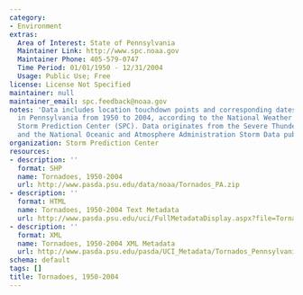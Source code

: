 ```yaml
---
category:
- Environment
extras:
  Area of Interest: State of Pennsylvania
  Maintainer Link: http://www.spc.noaa.gov
  Maintainer Phone: 405-579-0747
  Time Period: 01/01/1950 - 12/31/2004
  Usage: Public Use; Free
license: License Not Specified
maintainer: null
maintainer_email: spc.feedback@noaa.gov
notes: 'Data includes location touchdown points and corresponding dates of Tornadoes
  in Pennsylvania from 1950 to 2004, according to the National Weather Service''s
  Storm Prediction Center (SPC). Data originates from the Severe Thunderstorm Database
  and the National Oceanic and Atmosphere Administration Storm Data publication. '
organization: Storm Prediction Center
resources:
- description: ''
  format: SHP
  name: Tornadoes, 1950-2004
  url: http://www.pasda.psu.edu/data/noaa/Tornados_PA.zip
- description: ''
  format: HTML
  name: Tornadoes, 1950-2004 Text Metadata
  url: http://www.pasda.psu.edu/uci/FullMetadataDisplay.aspx?file=Tornados_Pennsylvania.xml
- description: ''
  format: XML
  name: Tornadoes, 1950-2004 XML Metadata
  url: http://www.pasda.psu.edu/pasda/UCI_Metadata/Tornados_Pennsylvania.xml
schema: default
tags: []
title: Tornadoes, 1950-2004
---
```

